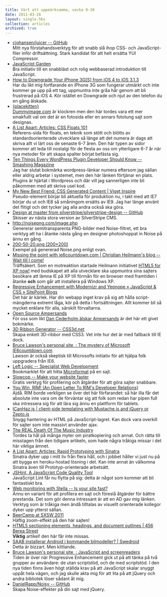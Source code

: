 ```yaml
---
title: Värt att uppmärksamma, vecka 9-10
date: 2011-03-26
layout: single.hbs
collection: articles
archived: true
---
```

-   [cjohansen/juicer -- GitHub](https://github.com/cjohansen/juicer)\
    Mitt nya förstahandsverktyg för att snabb slå ihop CSS- och
    JavaScript-filer inför driftsättning. Stark kandidat för att helt
    ersätta YUI Compressor.
-   [JavaScript Garden](http://bonsaiden.github.com/JavaScript-Garden/)\
    Bra initiativ till en snabbläst och rolig webbaserad introduktion
    till JavaScript.
-   [How to Downgrade Your iPhone 3G\[S\] from iOS 4 to iOS
    3.1.3](http://lifehacker.com/#!5572003/how-to-downgrade-your-iphone-3g%5Bs%5D-from-ios-4-to-ios-313)\
    Har du likt mig fortfarande en iPhone 3G som fungerar utmärkt och
    inte kommer ge upp på ett tag, uppmuntra inte gråa hår genom att bli
    frustrerad på iOS 4. Kör istället en Downgrade och njut av den
    telefon du en gång älskade.
-   [{placekitten}](http://placekitten.com/)\
    [Dummyimage.com](http://dummyimage.com) är klockren men den här
    tordes vara ett mer smakfullt val om det är en fotosida eller en
    annars fototung sajt som designas.
-   [A List Apart: Articles: CSS Floats
    101](http://www.alistapart.com/articles/css-floats-101/)\
    Referens-sida för floats, en teknik som stött och blötts av
    standardsorienterade utvecklare så länge att det numera är dags att
    skriva allt vi lärt oss de senaste 6-7 åren. Den här typen av sidor
    kommer att leda till nostalgi för de flesta av oss om ytterligare
    6-7 år när nya metoder för att skapa spalter börjat befästa sig.
-   [Ten Things Every WordPress Plugin Developer Should Know -- Smashing
    Magazine](http://www.smashingmagazine.com/2011/03/08/ten-things-every-wordpress-plugin-developer-should-know/)\
    Jag har slutat bokmärka wordpress-länkar numera eftersom jag sällan
    eller aldrig arbetar i systemet, men den här länken förtjänar en
    plats. Plugins är hjärtat i Wordpress och där vill jag sannerligen
    inte bli påkommen med att skriva usel kod.
-   [My New Best Friend: CSS Generated Content \| Viget
    Inspire](http://www.viget.com/inspire/css-generated-content/?utm_source=feedburner&utm_medium=feed&utm_campaign=Feed%3A+Viget+Inspire)\
    Pseudo-element börjar bli aktuella för produktion nu, i takt med att
    IE7 börjar du ut och IE8 så småningom ersätts av IE9. Jag har länge
    använt det flitigt och det tycker jag alla andra också ska göra.
-   [Design at master from silverstripe/silverstripe-design --
    GitHub](https://github.com/silverstripe/silverstripe-design/tree/master/Design)\
    Skisser av nästa stora version av SilverStripe CMS.
-   <http://noisepng.com/image.php>\
    Genererar semitransparenta PNG-bilder med Noise-filtret, ett bra
    verktyg att ha i åtanke nästa gång en designer photoshoppat in Noise
    på ännu en gång.
-   [200-50-20.png (200×200)](http://noisepng.com/200-50-20.png)\
    Exempel på genererad Noise.png enligt ovan.
-   [Missing the point with ie6countdown.com \| Christian Heilmann's
    blog -- Wait till I
    come!](http://www.wait-till-i.com/2011/03/06/missing-the-point-with-ie6countdown-com/)\
    Träffsäkert. Som en motreaktion startade Heilmann initiativet [HTML5
    for XP now!](http://html5forxp.com/) med budskapet att alla
    utvecklare ska uppmuntra sina sajters besökare att lämna IE på XP
    till förmån för en browser med framtiden i åtanke **och** som går
    att installera på Windows XP.
-   [Regressive Enhancement with Modernizr and Yepnope » JavaScript &
    CSS » SitePoint
    Blogs](http://blogs.sitepoint.com/2011/03/08/regressive-enhancement-with-modernizr-and-yepnope/)\
    Det här är kärlek. Har din webapp inget krav på sig att hålla
    script-mängderna extremt låga, kör på detta i fortsättningen. Allt
    kommer bli så mycket enklare för alla, särskilt förvaltarna.
-   [Open Source Ampersands](http://opensourceampersands.com/)\
    För oss som likt [Dan Cederholm älskar
    Ampersands](http://simplebits.com/notebook/2008/08/14/ampersands-2/)
    är det här ett givet bokmärke.
-   [3D Ribbon Generator --
    CSS3d.net](http://www.css3d.net/ribbon-generator/)\
    Skapa enkelt 3D-ribbor med CSS3. Vet inte hur det är med fallback
    till IE dock.
-   [Bruce Lawson's personal site  : The mystery of Microsoft
    IE6countdown.com](http://www.brucelawson.co.uk/2011/mystery-ie6countdown-com/)\
    Lawson är också skeptisk till Microsofts initiativ för att hjälpa
    folk uppgradera från IE6.
-   [Left Logic -- Specialist Web
    Development](http://leftlogic.com/projects/microformats_bookmarklet)\
    Bookmarklet för att hitta [Microformat](http://microformats.org) på
    en sajt.
-   [Slowcop -- Make your website faster](http://www.slowcop.com/)\
    Gratis verktyg för profilering och åtgärder för att göra sajter
    snabbare.
-   [You Win, RIM! (An Open Letter To RIM's Developer
    Relations)](http://blog.jamiemurai.com/2011/02/you-win-rim/)\
    Ajdå. RIM borde verkligen se över det här förfarandet: så här illa
    får det absolute inte vara om de förväntar sig att folk som redan
    har pipen full ska intressera sig för att lära sig ännu en plattform
    för tablets.
-   [ICanHaz.js \| client-side templating with Mustache.js and jQuery or
    Zepto.js](http://icanhazjs.com/)\
    Snygg hantering av HTML på JavaScript-lagret. Kan dock vara overkill
    för sajter som inte massivt använder ajax.
-   [The REAL Death Of The Music
    Industry](http://www.businessinsider.com/these-charts-explain-the-real-death-of-the-music-industry-2011-2)\
    Tordes ta hål på många myter om piratkopiering och annat. Och rätta
    till misstagen från den tidigare artikeln, som hade några tråkiga
    missar i det här viktiga ämnet.
-   [A List Apart: Articles: Rapid Prototyping with
    Sinatra](http://www.alistapart.com/articles/rapid-prototyping-with-sinatra/)\
    Sinatra dyker upp i mitt liv från flera håll, och i jobbet håller vi
    just nu på att bygga en heroku-hostad lösning i det. Kan inte annat
    än välkomna Sinatra även till Prototyp-orienterade arbetsätt.
-   [JSHint, A JavaScript Code Quality Tool](http://jshint.com/)\
    JavaScript Lint får nu flytta på sig: detta är något som kommer att
    bli fantastiskt bra.
-   [Web monitoring with Stella -- Is your site
    fast?](https://www.blamestella.com/)\
    Ännu en variant för att profilera en sajt och föreslå åtgärder för
    bättre prestanda. Det som gör denna intressant är att en AD gav mig
    länken. Verktyg som är tråkiga men ändå tilltalas av visuellt
    orienterade kollegor dyker upp ytterst sällan.
-   [BeerCamp at SXSW 2011](http://2011.beercamp.com/)\
    Häftig zoom-effekt på den här sajten!
-   [HTML5 sectioning elements, headings, and document outlines \| 456
    Berea
    Street](http://www.456bereastreet.com/archive/201103/html5_sectioning_elements_headings_and_document_outlines/)\
    **Viktig** artikel! den här får inte missas.
-   [SAAB installerar Android i kommande bilmodeller? \|
    Swedroid](http://www.swedroid.se/saab-installerar-android-i-kommande-bilmodeller/)\
    Detta är bizzart. Men kittlande.
-   [Bruce Lawson's personal site  : JavaScript and
    screenreaders](http://www.brucelawson.co.uk/2011/javascript-and-screenreaders/)\
    Tiden är över när Progressive Enhancement gick ut på att tänka på
    två grupper av användare: de utan scriptstöd, och de med scriptstöd.
    I den nya tiden finns även högt ställda krav på att JavaScript
    skalar snyggt uppåt hela vägen, och jag skulle akta mig för att lita
    på att jQuery och andra bibliotek löser sådant åt mig.
-   [DanielRapp/Noisy -- GitHub](https://github.com/DanielRapp/Noisy)\
    Skapa Noise-effekter på din sajt med jQuery.